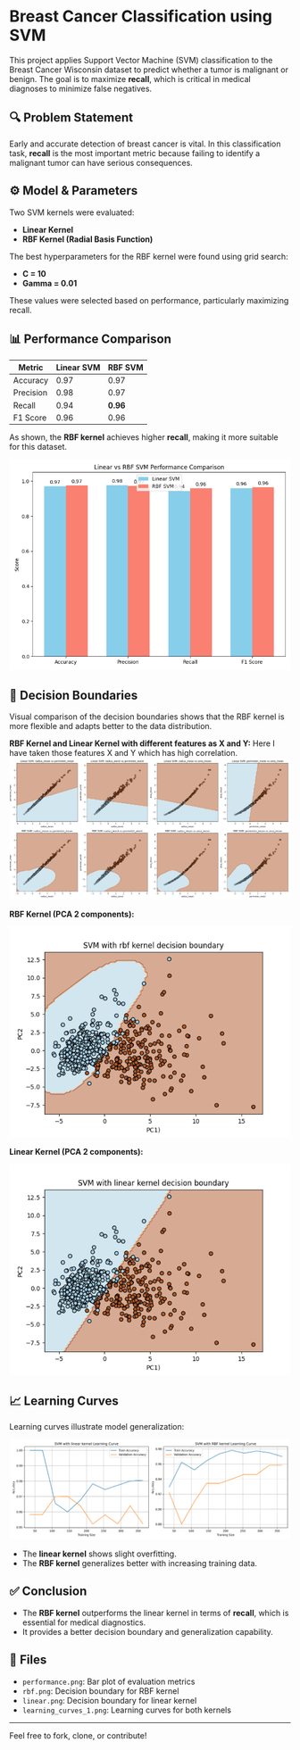 # Breast Cancer Classification using SVM

This project applies Support Vector Machine (SVM) classification to the Breast Cancer Wisconsin dataset to predict whether a tumor is malignant or benign. The goal is to maximize **recall**, which is critical in medical diagnoses to minimize false negatives.

## 🔍 Problem Statement

Early and accurate detection of breast cancer is vital. In this classification task, **recall** is the most important metric because failing to identify a malignant tumor can have serious consequences.

## ⚙️ Model & Parameters

Two SVM kernels were evaluated:

- **Linear Kernel**
- **RBF Kernel (Radial Basis Function)**

The best hyperparameters for the RBF kernel were found using grid search:
- **C = 10**
- **Gamma = 0.01**

These values were selected based on performance, particularly maximizing recall.

## 📊 Performance Comparison

| Metric     | Linear SVM | RBF SVM |
|------------|------------|---------|
| Accuracy   | 0.97       | 0.97    |
| Precision  | 0.98       | 0.97    |
| Recall     | 0.94       | **0.96** |
| F1 Score   | 0.96       | 0.96    |

As shown, the **RBF kernel** achieves higher **recall**, making it more suitable for this dataset.

![Performance Comparison](./performance.png)

## 🧠 Decision Boundaries

Visual comparison of the decision boundaries shows that the RBF kernel is more flexible and adapts better to the data distribution.

**RBF Kernel and Linear Kernel with different features as X and Y:**
Here I have taken those features X and Y which has high correlation.
![features](./svmfeatures.png)


**RBF Kernel (PCA 2 components):**

![RBF Decision Boundary](./rbf.png)

**Linear Kernel (PCA 2 components):**

![Linear Decision Boundary](./linear.png)

## 📈 Learning Curves

Learning curves illustrate model generalization:

![Learning Curves](./learning_curves_1.png)

- The **linear kernel** shows slight overfitting.
- The **RBF kernel** generalizes better with increasing training data.

## ✅ Conclusion

- The **RBF kernel** outperforms the linear kernel in terms of **recall**, which is essential for medical diagnostics.
- It provides a better decision boundary and generalization capability.

## 📁 Files

- `performance.png`: Bar plot of evaluation metrics
- `rbf.png`: Decision boundary for RBF kernel
- `linear.png`: Decision boundary for linear kernel
- `learning_curves_1.png`: Learning curves for both kernels

---

Feel free to fork, clone, or contribute!

